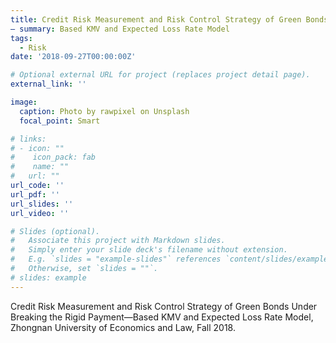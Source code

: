 ```yaml
---
title: Credit Risk Measurement and Risk Control Strategy of Green Bonds Under Breaking the Rigid Payment
— summary: Based KMV and Expected Loss Rate Model
tags:
  - Risk
date: '2018-09-27T00:00:00Z'

# Optional external URL for project (replaces project detail page).
external_link: ''

image:
  caption: Photo by rawpixel on Unsplash
  focal_point: Smart

# links:
# - icon: ""
#    icon_pack: fab
#    name: ""
#   url: ""
url_code: ''
url_pdf: ''
url_slides: ''
url_video: ''

# Slides (optional).
#   Associate this project with Markdown slides.
#   Simply enter your slide deck's filename without extension.
#   E.g. `slides = "example-slides"` references `content/slides/example-slides.md`.
#   Otherwise, set `slides = ""`.
# slides: example
---
```


Credit Risk Measurement and Risk Control Strategy of Green Bonds Under Breaking the Rigid Payment—Based KMV and Expected Loss Rate Model, Zhongnan University of Economics and Law, Fall 2018.

